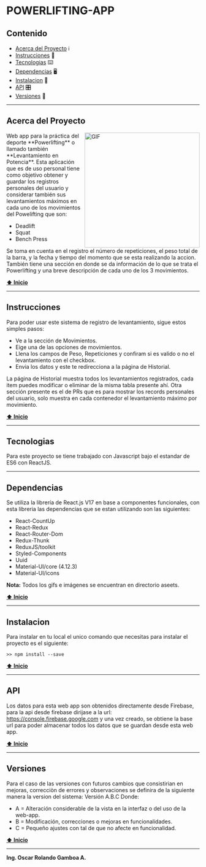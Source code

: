 # POWERLIFTING-APP

## Contenido

- [Acerca del Proyecto](#acerca-del-proyecto) :information_source:
- [Instrucciones](#instrucciones) :page_with_curl:
- [Tecnologias](#tecnologias) :keyboard:
- [Dependencias](#dependencias) :desktop_computer:
- [Instalacion](#instalacion) 💾
- [API](#api) 🎛️
- [Versiones](#versiones) :pushpin:

***

## Acerca del Proyecto

<img align="right" alt="GIF" width="300px" src="https://media.giphy.com/media/Ae9RmQOtH8vmXCMlc4/giphy.gif" />
Web app para la práctica del deporte **Powerlifting** o llamado también **Levantamiento en Potencia**.
Esta aplicación que es de uso personal tiene como objetivo obtener y guardar los registros personales del usuario y considerar 
también sus levantamientos máximos en cada uno de los movimientos del Powelifting que son:

* Deadlift
* Squat
* Bench Press

Se toma en cuenta en el registro el número de repeticiones, el peso total de la barra, y la fecha y tiempo 
del momento que se esta realizando la accion.
También tiene una sección en donde se da información de lo que se trata el Powerlifting y una breve descripción de cada uno de los 3 movimientos.

**[⬆ Inicio](#contenido)**
***

## Instrucciones
Para poder usar este sistema de registro de levantamiento, sigue estos simples pasos:
* Ve a la sección de Movimientos.
* Eige una de las opciones de movimientos.
* Llena los campos de Peso, Repeticiones y confiram si es valido o no el levantamiento con el checkbox.
* Envia los datos y este te redirecciona a la página de Historial.

La página de Historial muestra todos los levantamientos registrados, cada item puedes modificar o eliminar de la misma tabla presente ahí.
Otra sección presente es el de PRs que es para mostrar los records personales del usuario, solo muestra en cada contenedor el levantamiento máximo por movimiento.

**[⬆ Inicio](#contenido)**
***

## Tecnologias
Para este proyecto se tiene trabajado con Javascript bajo el estandar de ES6 con ReactJS.
***

## Dependencias
Se utiliza la librería de React.js V17 en base a componentes funcionales, con esta libreria las dependencias que se estan utilizando son las siguientes:
* React-CountUp
* React-Redux
* React-Router-Dom
* Redux-Thunk
* ReduxJS/toolkit
* Styled-Components
* Uuid
* Material-UI/core (4.12.3)
* Material-UI/icons

**Nota:** Todos los gifs e imágenes se encuentran en directorio aseets.

**[⬆ Inicio](#contenido)**
***

## Instalacion
Para instalar en tu local el unico comando que necesitas para instalar el proyecto es el siguiente:

`>> npm install --save`

**[⬆ Inicio](#contenido)**
***

## API
Los datos para esta web app son obtenidos directamente desde Firebase, para la api desde firebase dirijase a la url: https://console.firebase.google.com
y una vez creado, se obtiene la base url para poder almacenar todos los datos que se guardan desde esta web app.

**[⬆ Inicio](#contenido)**
***

## Versiones
Para el caso de las versiones con futuros cambios que consistirian en mejoras, correcciòn de errores y observaciones se definira de la siguiente manera la version del sistema:
Versión A.B.C
Donde:
 - A = Alteración considerable de la vista en la interfaz o del uso de la web-app.
 - B = Modificación, correcciones o mejoras en funcionalidades.
 - C = Pequeño ajustes con tal de que no afecte en funcionalidad.

**[⬆ Inicio](#contenido)**
***

**Ing. Oscar Rolando Gamboa A.**
